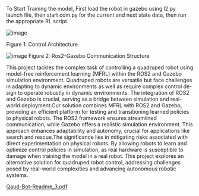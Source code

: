 To Start Training the model, First load the robot in gazebo using l2.py launch file, then start com.py for the current and next state data, then run the appropriate RL script.


![image](https://github.com/paramoza999/Quad-Bot/assets/67379787/da53a4f0-fec5-4c9c-b9aa-ead82050b97e)

Figure 1: Control Architecture



![image](https://github.com/paramoza999/Quad-Bot/assets/67379787/827087e1-b45f-4a16-ace4-be27b727c0b6)
Figure 2: Ros2-Gazebo Communication Structure

This project tackles the complex task of controlling a quadruped robot using
model-free reinforcement learning (MFRL) within the ROS2 and Gazebo
simulation environment. Quadruped robots are versatile but face challenges
in adapting to dynamic environments as well as require complex control de-
sign to operate robustly in dynamic environments. The integration of ROS2
and Gazebo is crucial, serving as a bridge between simulation and real-world
deployment.Our solution combines MFRL with ROS2 and Gazebo, providing
an efficient platform for testing and transitioning learned policies to physical
robots. The ROS2 framework ensures streamlined communication, while
Gazebo offers a realistic simulation environment. This approach enhances
adaptability and autonomy, crucial for applications like search and rescue.The
significance lies in mitigating risks associated with direct experimentation on
physical robots. By allowing robots to learn and optimize control policies in
simulation, as real hardware is susceptible to damage when training the model in a real robot. This project explores an alternative solution for
quadruped robot control, addressing challenges posed by real-world complexities and advancing autonomous robotic systems.


[Qaud-Bot-Readme_3.pdf](https://github.com/paramoza999/Quad-Bot/files/13696887/Qaud-Bot-Readme_3.pdf)


